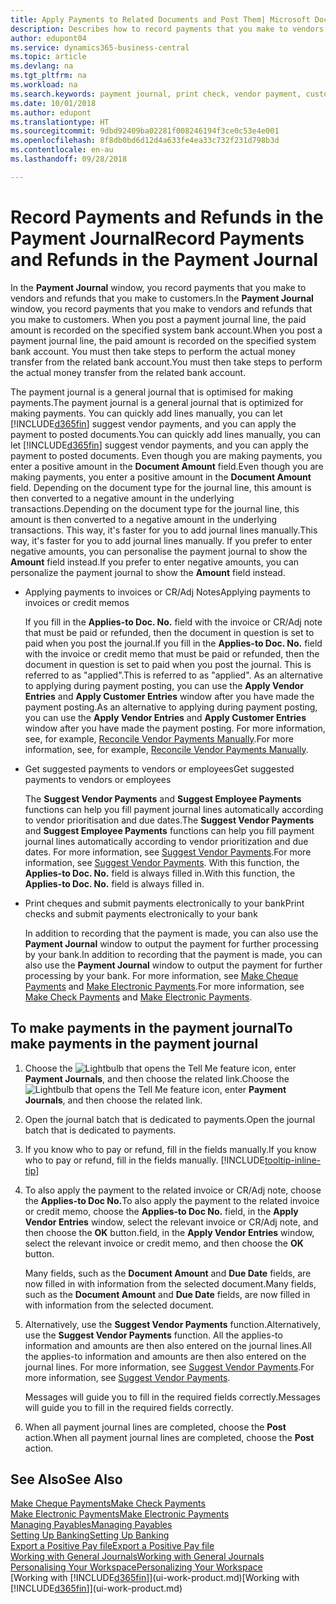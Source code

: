 ```yaml
---
title: Apply Payments to Related Documents and Post Them| Microsoft Docs
description: Describes how to record payments that you make to vendors and refunds that you make to customers.
author: edupont04
ms.service: dynamics365-business-central
ms.topic: article
ms.devlang: na
ms.tgt_pltfrm: na
ms.workload: na
ms.search.keywords: payment journal, print check, vendor payment, customer refund, creditor, debt, balance due, AP
ms.date: 10/01/2018
ms.author: edupont
ms.translationtype: HT
ms.sourcegitcommit: 9dbd92409ba02281f008246194f3ce0c53e4e001
ms.openlocfilehash: 8f8db0bd6d12d4a633fe4ea33c732f231d798b3d
ms.contentlocale: en-au
ms.lasthandoff: 09/28/2018

---
```

# <a name="record-payments-and-refunds-in-the-payment-journal"></a><span data-ttu-id="85651-103">Record Payments and Refunds in the Payment Journal</span><span class="sxs-lookup"><span data-stu-id="85651-103">Record Payments and Refunds in the Payment Journal</span></span>

<span data-ttu-id="85651-104">In the **Payment Journal** window, you record payments that you make to vendors and refunds that you make to customers.</span><span class="sxs-lookup"><span data-stu-id="85651-104">In the **Payment Journal** window, you record payments that you make to vendors and refunds that you make to customers.</span></span> <span data-ttu-id="85651-105">When you post a payment journal line, the paid amount is recorded on the specified system bank account.</span><span class="sxs-lookup"><span data-stu-id="85651-105">When you post a payment journal line, the paid amount is recorded on the specified system bank account.</span></span> <span data-ttu-id="85651-106">You must then take steps to perform the actual money transfer from the related bank account.</span><span class="sxs-lookup"><span data-stu-id="85651-106">You must then take steps to perform the actual money transfer from the related bank account.</span></span>  

<span data-ttu-id="85651-107">The payment journal is a general journal that is optimised for making payments.</span><span class="sxs-lookup"><span data-stu-id="85651-107">The payment journal is a general journal that is optimized for making payments.</span></span> <span data-ttu-id="85651-108">You can quickly add lines manually, you can let [!INCLUDE[d365fin](includes/d365fin_md.md)] suggest vendor payments, and you can apply the payment to posted documents.</span><span class="sxs-lookup"><span data-stu-id="85651-108">You can quickly add lines manually, you can let [!INCLUDE[d365fin](includes/d365fin_md.md)] suggest vendor payments, and you can apply the payment to posted documents.</span></span> <span data-ttu-id="85651-109">Even though you are making payments, you enter a positive amount in the **Document Amount** field.</span><span class="sxs-lookup"><span data-stu-id="85651-109">Even though you are making payments, you enter a positive amount in the **Document Amount** field.</span></span> <span data-ttu-id="85651-110">Depending on the document type for the journal line, this amount is then converted to a negative amount in the underlying transactions.</span><span class="sxs-lookup"><span data-stu-id="85651-110">Depending on the document type for the journal line, this amount is then converted to a negative amount in the underlying transactions.</span></span> <span data-ttu-id="85651-111">This way, it's faster for you to add journal lines manually.</span><span class="sxs-lookup"><span data-stu-id="85651-111">This way, it's faster for you to add journal lines manually.</span></span> <span data-ttu-id="85651-112">If you prefer to enter negative amounts, you can personalise the payment journal to show the **Amount** field instead.</span><span class="sxs-lookup"><span data-stu-id="85651-112">If you prefer to enter negative amounts, you can personalize the payment journal to show the **Amount** field instead.</span></span>  

- <span data-ttu-id="85651-113">Applying payments to invoices or CR/Adj Notes</span><span class="sxs-lookup"><span data-stu-id="85651-113">Applying payments to invoices or credit memos</span></span>

    <span data-ttu-id="85651-114">If you fill in the **Applies-to Doc. No.** field with the invoice or CR/Adj note that must be paid or refunded, then the document in question is set to paid when you post the journal.</span><span class="sxs-lookup"><span data-stu-id="85651-114">If you fill in the **Applies-to Doc. No.** field with the invoice or credit memo that must be paid or refunded, then the document in question is set to paid when you post the journal.</span></span> <span data-ttu-id="85651-115">This is referred to as "applied".</span><span class="sxs-lookup"><span data-stu-id="85651-115">This is referred to as "applied".</span></span> <span data-ttu-id="85651-116">As an alternative to applying during payment posting, you can use the **Apply Vendor Entries** and **Apply Customer Entries** window after you have made the payment posting.</span><span class="sxs-lookup"><span data-stu-id="85651-116">As an alternative to applying during payment posting, you can use the **Apply Vendor Entries** and **Apply Customer Entries** window after you have made the payment posting.</span></span> <span data-ttu-id="85651-117">For more information, see, for example, [Reconcile Vendor Payments Manually](payables-how-apply-purchase-transactions-manually.md).</span><span class="sxs-lookup"><span data-stu-id="85651-117">For more information, see, for example, [Reconcile Vendor Payments Manually](payables-how-apply-purchase-transactions-manually.md).</span></span>  

- <span data-ttu-id="85651-118">Get suggested payments to vendors or employees</span><span class="sxs-lookup"><span data-stu-id="85651-118">Get suggested payments to vendors or employees</span></span> 

    <span data-ttu-id="85651-119">The **Suggest Vendor Payments** and **Suggest Employee Payments** functions can help you fill payment journal lines automatically according to vendor prioritisation and due dates.</span><span class="sxs-lookup"><span data-stu-id="85651-119">The **Suggest Vendor Payments** and **Suggest Employee Payments** functions can help you fill payment journal lines automatically according to vendor prioritization and due dates.</span></span> <span data-ttu-id="85651-120">For more information, see [Suggest Vendor Payments](payables-how-suggest-vendor-payments.md).</span><span class="sxs-lookup"><span data-stu-id="85651-120">For more information, see [Suggest Vendor Payments](payables-how-suggest-vendor-payments.md).</span></span> <span data-ttu-id="85651-121">With this function, the **Applies-to Doc. No.** field is always filled in.</span><span class="sxs-lookup"><span data-stu-id="85651-121">With this function, the **Applies-to Doc. No.** field is always filled in.</span></span>  

- <span data-ttu-id="85651-122">Print cheques and submit payments electronically to your bank</span><span class="sxs-lookup"><span data-stu-id="85651-122">Print checks and submit payments electronically to your bank</span></span>

    <span data-ttu-id="85651-123">In addition to recording that the payment is made, you can also use the **Payment Journal** window to output the payment for further processing by your bank.</span><span class="sxs-lookup"><span data-stu-id="85651-123">In addition to recording that the payment is made, you can also use the **Payment Journal** window to output the payment for further processing by your bank.</span></span> <span data-ttu-id="85651-124">For more information, see [Make Cheque Payments](payables-how-work-checks.md) and [Make Electronic Payments](payables-how-export-payments-bank-file.md).</span><span class="sxs-lookup"><span data-stu-id="85651-124">For more information, see [Make Check Payments](payables-how-work-checks.md) and [Make Electronic Payments](payables-how-export-payments-bank-file.md).</span></span>  

## <a name="to-make-payments-in-the-payment-journal"></a><span data-ttu-id="85651-125">To make payments in the payment journal</span><span class="sxs-lookup"><span data-stu-id="85651-125">To make payments in the payment journal</span></span> 

1. <span data-ttu-id="85651-126">Choose the ![Lightbulb that opens the Tell Me feature](media/ui-search/search_small.png "Tell me what you want to do") icon, enter **Payment Journals**, and then choose the related link.</span><span class="sxs-lookup"><span data-stu-id="85651-126">Choose the ![Lightbulb that opens the Tell Me feature](media/ui-search/search_small.png "Tell me what you want to do") icon, enter **Payment Journals**, and then choose the related link.</span></span>
2. <span data-ttu-id="85651-127">Open the journal batch that is dedicated to payments.</span><span class="sxs-lookup"><span data-stu-id="85651-127">Open the journal batch that is dedicated to payments.</span></span>
3. <span data-ttu-id="85651-128">If you know who to pay or refund, fill in the fields manually.</span><span class="sxs-lookup"><span data-stu-id="85651-128">If you know who to pay or refund, fill in the fields manually.</span></span> [!INCLUDE[tooltip-inline-tip](includes/tooltip-inline-tip_md.md)]
4. <span data-ttu-id="85651-129">To also apply the payment to the related invoice or CR/Adj note, choose the **Applies-to Doc No.**</span><span class="sxs-lookup"><span data-stu-id="85651-129">To also apply the payment to the related invoice or credit memo, choose the **Applies-to Doc No.**</span></span> <span data-ttu-id="85651-130">field, in the **Apply Vendor Entries** window, select the relevant invoice or CR/Adj note, and then choose the **OK** button.</span><span class="sxs-lookup"><span data-stu-id="85651-130">field, in the **Apply Vendor Entries** window, select the relevant invoice or credit memo, and then choose the **OK** button.</span></span>

    <span data-ttu-id="85651-131">Many fields, such as the **Document Amount** and **Due Date** fields, are now filled in with information from the selected document.</span><span class="sxs-lookup"><span data-stu-id="85651-131">Many fields, such as the **Document Amount** and **Due Date** fields, are now filled in with information from the selected document.</span></span>
5. <span data-ttu-id="85651-132">Alternatively, use the **Suggest Vendor Payments** function.</span><span class="sxs-lookup"><span data-stu-id="85651-132">Alternatively, use the **Suggest Vendor Payments** function.</span></span> <span data-ttu-id="85651-133">All the applies-to information and amounts are then also entered on the journal lines.</span><span class="sxs-lookup"><span data-stu-id="85651-133">All the applies-to information and amounts are then also entered on the journal lines.</span></span> <span data-ttu-id="85651-134">For more information, see [Suggest Vendor Payments](payables-how-suggest-vendor-payments.md).</span><span class="sxs-lookup"><span data-stu-id="85651-134">For more information, see [Suggest Vendor Payments](payables-how-suggest-vendor-payments.md).</span></span>

    <span data-ttu-id="85651-135">Messages will guide you to fill in the required fields correctly.</span><span class="sxs-lookup"><span data-stu-id="85651-135">Messages will guide you to fill in the required fields correctly.</span></span>
6.  <span data-ttu-id="85651-136">When all payment journal lines are completed, choose the **Post** action.</span><span class="sxs-lookup"><span data-stu-id="85651-136">When all payment journal lines are completed, choose the **Post** action.</span></span>

## <a name="see-also"></a><span data-ttu-id="85651-137">See Also</span><span class="sxs-lookup"><span data-stu-id="85651-137">See Also</span></span>
[<span data-ttu-id="85651-138">Make Cheque Payments</span><span class="sxs-lookup"><span data-stu-id="85651-138">Make Check Payments</span></span>](payables-how-work-checks.md)  
[<span data-ttu-id="85651-139">Make Electronic Payments</span><span class="sxs-lookup"><span data-stu-id="85651-139">Make Electronic Payments</span></span>](payables-how-export-payments-bank-file.md)  
[<span data-ttu-id="85651-140">Managing Payables</span><span class="sxs-lookup"><span data-stu-id="85651-140">Managing Payables</span></span>](payables-manage-payables.md)  
[<span data-ttu-id="85651-141">Setting Up Banking</span><span class="sxs-lookup"><span data-stu-id="85651-141">Setting Up Banking</span></span>](bank-setup-banking.md)  
[<span data-ttu-id="85651-142">Export a Positive Pay file</span><span class="sxs-lookup"><span data-stu-id="85651-142">Export a Positive Pay file</span></span>](finance-how-positive-pay.md)  
[<span data-ttu-id="85651-143">Working with General Journals</span><span class="sxs-lookup"><span data-stu-id="85651-143">Working with General Journals</span></span>](ui-work-general-journals.md)  
[<span data-ttu-id="85651-144">Personalising Your Workspace</span><span class="sxs-lookup"><span data-stu-id="85651-144">Personalizing Your Workspace</span></span>](ui-personalization-user.md)  
<span data-ttu-id="85651-145">[Working with [!INCLUDE[d365fin](includes/d365fin_md.md)]](ui-work-product.md)</span><span class="sxs-lookup"><span data-stu-id="85651-145">[Working with [!INCLUDE[d365fin](includes/d365fin_md.md)]](ui-work-product.md)</span></span>  

